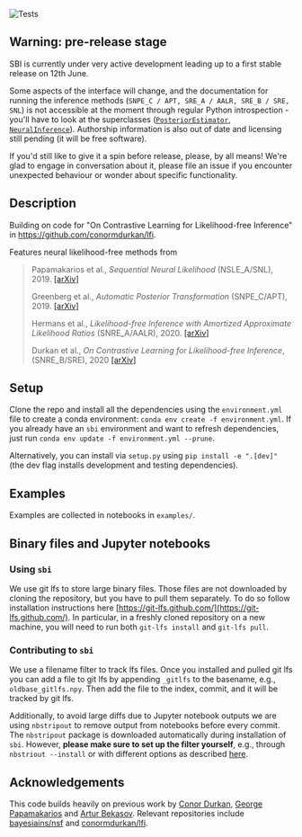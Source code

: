 ![Tests](https://github.com/mackelab/sbi/workflows/Tests/badge.svg?branch=master)

## Warning: pre-release stage

SBI is currently under very active development leading up to a first stable release on 12th June.

Some aspects of the interface will change, and the documentation for running the
inference methods (`SNPE_C / APT, SRE_A / AALR, SRE_B / SRE, SNL`) is not accessible  at the moment through
regular Python introspection - you'll have to look at the superclasses
([`PosteriorEstimator`](https://github.com/mackelab/sbi/blob/master/sbi/inference/snpe/snpe_base.py),
[`NeuralInference`](https://github.com/mackelab/sbi/blob/master/sbi/inference/base.py)).
Authorship information is also out of date and licensing still pending (it will be free
software).

If you'd still like to give it a spin before release, please, by all means! We're glad to engage in conversation about it, please file an issue if you encounter unexpected behaviour or wonder about specific functionality.

## Description

Building on code for "On Contrastive Learning for Likelihood-free Inference" in <https://github.com/conormdurkan/lfi>.

Features neural likelihood-free methods from

> Papamakarios et al., _Sequential Neural Likelihood_ (NSLE_A/SNL), 2019. [[arXiv]](https://arxiv.org/abs/1805.07226)
>
>Greenberg et al., _Automatic Posterior Transformation_ (SNPE_C/APT), 2019. [[arXiv]](https://arxiv.org/abs/1905.07488)
>
>Hermans et al., _Likelihood-free Inference with Amortized Approximate Likelihood
>Ratios_ (SNRE_A/AALR), 2020.  [[arXiv]](https://arxiv.org/abs/1903.04057)
>
>Durkan et al., _On Contrastive Learning for Likelihood-free Inference_, (SNRE_B/SRE), 2020 [[arXiv]](https://arxiv.org/abs/2002.03712) 

## Setup

Clone the repo and install all the dependencies using the `environment.yml` file to create a conda environment: `conda env create -f environment.yml`. If you already have an `sbi` environment and want to refresh dependencies, just run `conda env update -f environment.yml --prune`.

Alternatively, you can install via `setup.py` using `pip install -e ".[dev]"` (the dev flag installs development and testing dependencies).

## Examples

Examples are collected in notebooks in `examples/`.

## Binary files and Jupyter notebooks

### Using `sbi`

We use git lfs to store large binary files. Those files are not downloaded by cloning the repository, but you have to pull them separately. To do so follow installation instructions here [https://git-lfs.github.com/](https://git-lfs.github.com/). In particular, in a freshly cloned repository on a new machine, you will need to run both `git-lfs install` and `git-lfs pull`.

### Contributing to `sbi`

We use a filename filter to track lfs files. Once you installed and pulled git lfs you can add a file to git lfs by appending `_gitlfs` to the basename, e.g., `oldbase_gitlfs.npy`. Then add the file to the index, commit, and it will be tracked by git lfs.

Additionally, to avoid large diffs due to Jupyter notebook outputs we are using `nbstripout` to remove output from notebooks before every commit. The `nbstripout` package is downloaded automatically during installation of `sbi`. However, **please make sure to set up the filter yourself**, e.g., through `nbstriout --install` or with different options as described [here](https://github.com/kynan/nbstripout).

## Acknowledgements

This code builds heavily on previous work by [Conor Durkan](https://conormdurkan.github.io/), [George Papamakarios](https://gpapamak.github.io/) and [Artur Bekasov](https://arturbekasov.github.io/).
Relevant repositories include [bayesiains/nsf](https://github.com/bayesiains/nsf) and [conormdurkan/lfi](https://github.com/conormdurkan/lfi). 
